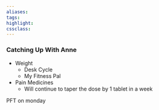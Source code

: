 ```yaml
---
aliases:  
tags:
highlight:  
cssclass:
---
```


### Catching Up With Anne
- Weight
	- Desk Cycle
	- My Fitness Pal
- Pain Medicines
	- Will continue to taper the dose by 1 tablet in a week

PFT on monday